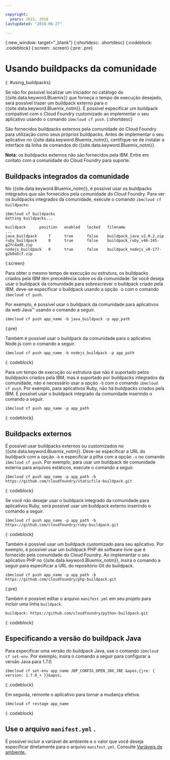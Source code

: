 ```yaml
---

copyright:
  years: 2015, 2018
lastupdated: "2018-06-27"

---
```


{:new_window: target="_blank"}
{:shortdesc: .shortdesc}
{:codeblock: .codeblock}
{:screen: .screen}
{:pre: .pre}

# Usando buildpacks da comunidade
{: #using_buildpacks}

Se não for possível localizar um iniciador no catálogo do {{site.data.keyword.Bluemix}} que forneça o tempo de execução desejado, será possível trazer um buildpack externo para o {{site.data.keyword.Bluemix_notm}}. É possível especificar um buildpack compatível com o Cloud Foundry customizado ao implementar o seu aplicativo usando o
comando `ibmcloud cf push`.
{:shortdesc}

São fornecidos buildpacks externos pela comunidade do Cloud Foundry para
utilização como seus próprios buildpacks. Antes de implementar o seu aplicativo no {{site.data.keyword.Bluemix_notm}},
certifique-se de instalar a interface da linha de comandos do {{site.data.keyword.Bluemix_notm}}.

**Nota:** os buildpacks externos não são fornecidos pela IBM. Entre em contato com a comunidade do Cloud Foundry para suporte.

## Buildpacks integrados da comunidade

No {{site.data.keyword.Bluemix_notm}},
é possível usar os buildpacks integrados que são fornecidos pela comunidade do
Cloud Foundry. Para ver os buildpacks integrados da comunidade, execute o comando `ibmcloud cf buildpacks`:

```
ibmcloud cf buildpacks
Getting buildpacks...

buildpack      position   enabled   locked   filename
...
java_buildpack     7      true      false    buildpack_java_v2.0.2.zip
ruby_buildpack     8      true      false    buildpack_ruby_v46-245-g2fc4ad8.zip
nodejs_buildpack   9      true      false    buildpack_nodejs_v8-177-g2b0a5cf.zip
```
{:screen}


Para obter o mesmo tempo de execução ou estrutura, os buildpacks criados pela IBM têm precedência sobre os da comunidade. Se
você deseja usar o buildpack da comunidade para sobrescrever o buildpack criado pela IBM, deve-se especificar o buildpack usando a
opção `-b` com o comando `ibmcloud cf push`.

Por exemplo, é possível usar o buildpack da comunidade para aplicativos da web Java™ usando o comando a seguir.

```
ibmcloud cf push app_name -b java_buildpack -p app_path
```
{:pre}

Também é possível usar o buildpack da comunidade para o aplicativo Node.js com o comando a seguir.

```
ibmcloud cf push app_name -b nodejs_buildpack -p app_path
```
{: codeblock}

Para um tempo de execução ou estrutura que não é suportado pelos buildpacks criados pela IBM, mas é suportado por buildpacks
integrados da comunidade, não é necessário usar a opção `-b` com o comando `ibmcloud cf push`. Por
exemplo, para aplicativos Ruby, não há buildpacks criados pela IBM. É possível usar o buildpack integrado da comunidade inserindo o comando a seguir.

```
ibmcloud cf push app_name -p app_path
```
{: codeblock}

## Buildpacks externos

É possível usar buildpacks externos ou customizados no {{site.data.keyword.Bluemix_notm}}. Deve-se especificar a
URL do buildpack com a opção `-b` e especificar a pilha com a opção `-s` no comando `ibmcloud cf push`. Por exemplo, para usar um buildpack de comunidade externa para arquivos estáticos, execute o comando a seguir.

```
ibmcloud cf push app_name -p app_path -b https://github.com/cloudfoundry/staticfile-buildpack.git
```
{: codeblock}

Se você não desejar usar o buildpack integrado da comunidade para aplicativos Ruby, será possível usar um buildpack
externo inserindo o comando a seguir.

```
ibmcloud cf push app_name -p app_path -b https://github.com/cloudfoundry/ruby-buildpack.git
```
{: codeblock}

Também é
possível usar um buildpack customizado para seu aplicativo. Por exemplo, é possível usar um buildpack PHP de software livre que é
fornecido pela comunidade do Cloud Foundry. Ao implementar o seu aplicativo PHP no {{site.data.keyword.Bluemix_notm}}, insira o comando a seguir para especificar a URL do repositório Git do buildpack.

```
ibmcloud cf push app_name -p app_path -b https://github.com/cloudfoundry/php-buildpack.git
```
{:pre}

Também é possível editar o arquivo `manifest.yml` em seu projeto para incluir uma linha `buildpack`.

```
buildpack: https://github.com/cloudfoundry/python-buildpack.git
```
{: codeblock}


## Especificando a versão do buildpack Java

Para especificar uma versão do buildpack Java, use o comando `ibmcloud cf set-env`. Por exemplo, insira o comando a seguir para configurar a versão Java para 1.7.0.

```
ibmcloud cf set-env app_name JBP_CONFIG_OPEN_JDK_JRE &apos;{jre: { version: 1.7.0_+ }}&apos;
```
{: codeblock}

Em seguida, remonte o aplicativo para tornar a mudança efetiva.

```
ibmcloud cf restage app_name
```
{: codeblock}

## Use o arquivo  ` manifest.yml ` .

É possível incluir a variável de ambiente e o valor que você deseja especificar diretamente para o arquivo `manifest.yml`. Consulte  [ Variáveis de ambiente ](https://docs.cloudfoundry.org/devguide/deploy-apps/manifest.html#env-block).

